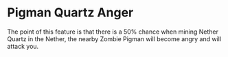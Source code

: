 # Pigman Quartz Anger

The point of this feature is that there is a 50% chance when mining Nether Quartz in the Nether, the nearby Zombie Pigman will become angry and will attack you.

